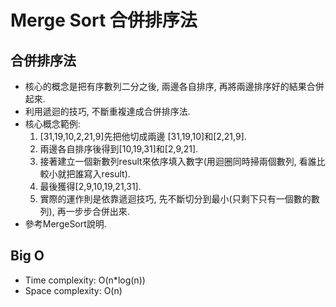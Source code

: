 # Merge Sort 合併排序法

## 合併排序法
* 核心的概念是把有序數列二分之後, 兩邊各自排序, 再將兩邊排序好的結果合併起來.
* 利用遞迴的技巧, 不斷重複達成合併排序法.
* 核心概念範例: 
	1. [31,19,10,2,21,9]先把他切成兩邊 [31,19,10]和[2,21,9].
	1. 兩邊各自排序後得到[10,19,31]和[2,9,21].
	1. 接著建立一個新數列result來依序填入數字(用迴圈同時掃兩個數列, 看誰比較小就把誰寫入result).
	1. 最後獲得[2,9,10,19,21,31].
	1. 實際的運作則是依靠遞迴技巧, 先不斷切分到最小(只剩下只有一個數的數列), 再一步步合併出來.
* 參考MergeSort說明.

## Big O
* Time complexity: O(n*log(n))
* Space complexity: O(n)
